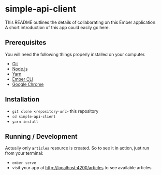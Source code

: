 # simple-api-client

This README outlines the details of collaborating on this Ember application.
A short introduction of this app could easily go here.

## Prerequisites

You will need the following things properly installed on your computer.

* [Git](https://git-scm.com/)
* [Node.js](https://nodejs.org/)
* [Yarn](https://yarnpkg.com/)
* [Ember CLI](https://ember-cli.com/)
* [Google Chrome](https://google.com/chrome/)

## Installation

* `git clone <repository-url>` this repository
* `cd simple-api-client`
* `yarn install`

## Running / Development

Actually only `articles` resource is created. So to see it in action, just run from your terminal:

* `ember serve`
* visit your app at [http://localhost:4200/articles](http://localhost:4200/articles) to see available articles.
